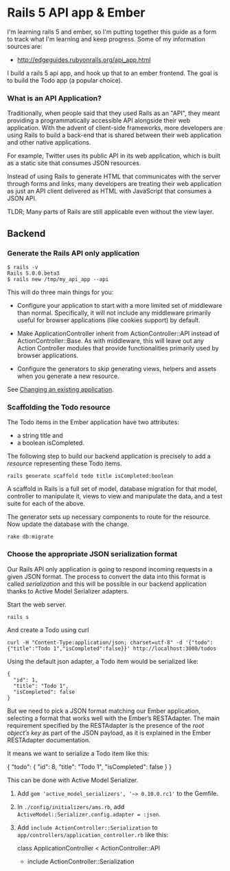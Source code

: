 Rails 5 API app & Ember
=======================

I'm learning rails 5 and ember, so I'm putting together this guide as a form to track what I'm learning and keep
progress. Some of my information sources are:

*   http://edgeguides.rubyonrails.org/api_app.html

I build a rails 5 api app, and hook up that to an ember frontend.
The goal is to build the Todo app (a popular choice).

### What is an API Application?

Traditionally, when people said that they used Rails as an "API", they meant providing a programmatically accessible
API alongside their web application. With the advent of client-side frameworks, more developers are using Rails to
build a back-end that is shared between their web application and other native applications.

For example, Twitter uses its public API in its web application, which is built as a static site that consumes JSON
resources.

Instead of using Rails to generate HTML that communicates with the server through forms and links, many developers are
treating their web application as just an API client delivered as HTML with JavaScript that consumes a JSON API.

TLDR; Many parts of Rails are still applicable even without the view layer.

Backend
-------------

### Generate the Rails API only application

    $ rails -v
    Rails 5.0.0.beta3
    $ rails new /tmp/my_api_app --api

This will do three main things for you:

*   Configure your application to start with a more limited set of middleware than normal. Specifically, it will not
    include any middleware primarily useful for browser applications (like cookies support) by default.

*   Make ApplicationController inherit from ActionController::API instead of ActionController::Base. As with
    middleware, this will leave out any Action Controller modules that provide functionalities primarily used by
    browser applications.

*   Configure the generators to skip generating views, helpers and assets when you generate a new resource.

See [Changing an existing application](http://edgeguides.rubyonrails.org/api_app.html).

### Scaffolding the Todo resource

The Todo items in the Ember application have two attributes:

*   a string title and
*   a boolean isCompleted.

The following step to build our backend application is precisely to add a _resource_ representing these Todo items.

    rails generate scaffold todo title isCompleted:boolean

A scaffold in Rails is a full set of model, database migration for that model, controller to manipulate it, views to
view and manipulate the data, and a test suite for each of the above.

The generator sets up necessary components to route for the resource. Now update the database with the change.

    rake db:migrate

### Choose the appropriate JSON serialization format

Our Rails API only application is going to respond incoming requests in a given JSON format. The process to convert the
data into this format is called _serialization_ and this will be possible in our backend application thanks to Active
Model Serializer adapters.

Start the web server.

    rails s

And create a Todo using curl

    curl -H "Content-Type:application/json; charset=utf-8" -d '{"todo": {"title":"Todo 1","isCompleted":false}}' http://localhost:3000/todos

Using the default json adapter, a Todo item would be serialized like:

    {
      "id": 1,
      "title": "Todo 1",
      "isCompleted": false
    }

But we need to pick a JSON format matching our Ember application, selecting a format that works well with the Ember’s
RESTAdapter.  The main requirement specified by the RESTAdapter is the presence of the _root object’s key_ as part of
the JSON payload, as it is explained in the Ember RESTAdapter documentation.

It means we want to serialize a Todo item like this:

  {
    "todo": {
      "id": 8,
      "title": "Todo 1",
      "isCompleted": false
    }
  }

This can be done with Active Model Serializer.

1.  Add `gem 'active_model_serializers', '~> 0.10.0.rc1'` to the Gemfile.
2.  In `./config/initializers/ams.rb`, add `ActiveModel::Serializer.config.adapter = :json`.
3.  Add `include ActionController::Serialization` to `app/controllers/application_controller.rb` like this:

    class ApplicationController < ActionController::API
    +    include ActionController::Serialization

